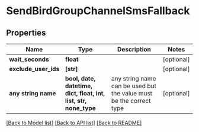 # SendBirdGroupChannelSmsFallback


## Properties
Name | Type | Description | Notes
------------ | ------------- | ------------- | -------------
**wait_seconds** | **float** |  | [optional] 
**exclude_user_ids** | **[str]** |  | [optional] 
**any string name** | **bool, date, datetime, dict, float, int, list, str, none_type** | any string name can be used but the value must be the correct type | [optional]

[[Back to Model list]](../README.md#documentation-for-models) [[Back to API list]](../README.md#documentation-for-api-endpoints) [[Back to README]](../README.md)



